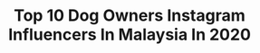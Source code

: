 ---
title: Top 10 Dog Owners Instagram Influencers In Malaysia In 2020
description: >-
  Find top dog owners Instagram influencers in Malaysia in 2020. Most popular hashtags: #stayathome #stayhome #singapore #malaysia.
platform: Instagram
profiles:
  - username: "robertoguya"
    fullname: >-
      Roberto Guiati
    location: "Malaysia"
    followers: 18513
    engagement: 403
    commentsToLikes: 0.019425
    id: ck5q82xbi46yu0i11m1yp3928
    verified: false
    hashtags: "#traditionalmalayspa, #dataibeachvilla, #italy, #hongkongcity"
  - username: "renaldrmdhnreal"
    fullname: >-
      فِي سَبِيلِ ٱللَّٰهِ
    location: "Malaysia"
    followers: 616408
    engagement: 385
    commentsToLikes: 0.005050
    id: ck9wh6dz3wgs90j78mbce65f7
    verified: true
    hashtags: "#stopcoronavirus, #kasihcaption, #dirumahaja, #versimaksa"
  - username: "jovin26"
    fullname: >-
      Jovin Chan🐇
    location: "Malaysia"
    followers: 338562
    engagement: 146
    commentsToLikes: 0.009960
    id: ck5px66tqqazj0i11hj5n3jud
    verified: false
    hashtags: "#diptyque, #quarantine, #cleanhandssaveslives, #cleanhandschallenge"
  - username: "afiqothman__"
    fullname: >-
      Afiq H. Othman
    location: "Malaysia"
    followers: 6306
    engagement: 611
    commentsToLikes: 0.018306
    id: ck5qe0dqny4d20i11mjczwbty
    verified: false
    hashtags: "#raceathome, #boring, #rkchain, #zwiftcycling"
  - username: "nayeri.shahin"
    fullname: >-
      shahin nayeri
    location: "Malaysia"
    followers: 5853
    engagement: 1502
    commentsToLikes: 0.050783
    id: ck5hnajucngz70i11rwpu0kae
    verified: false
    hashtags: ""
  - username: "beembubee"
    fullname: >-
      beem🐰🌷
    location: "Malaysia"
    followers: 70019
    engagement: 199
    commentsToLikes: 0.007333
    id: ckap3yrgy531b0i78dmjp3r74
    verified: false
    hashtags: "#lunamini2, #rushgirlgang, #sheingals, #sheinthailand"
  - username: "alizaaliofficial"
    fullname: >-
      Aliza Ali: Chatime
    location: "Malaysia"
    followers: 102476
    engagement: 311
    commentsToLikes: 0.028673
    id: ck14iq87ogojw0i19bfqvde1e
    verified: false
    hashtags: "#alizaali, #bilanakkahwin, #randomdate, #becauseidonthaveadate"
  - username: "fardtinted_"
    fullname: >-
      NK STUDIO 🎬
    location: "Malaysia"
    followers: 103169
    engagement: 520
    commentsToLikes: 0.008390
    id: ck5zox8xarjgq0i14efdp94ic
    verified: false
    hashtags: "#kypj, #kyriciken, #smulekaraoke, #nakcantik"
  - username: "lehh135"
    fullname: >-
      𝓚𝓮𝓬𝓱𝓲𝓴
    location: "Malaysia"
    followers: 18751
    engagement: 2058
    commentsToLikes: 0.008044
    id: ckaovs8m05xjm0i788sq8rqos
    verified: false
    hashtags: ""
  - username: "zack_zainefer"
    fullname: >-
      👑 ZACK 👑
    location: "Malaysia"
    followers: 483116
    engagement: 89
    commentsToLikes: 0.020357
    id: ck15slgsidly60i19gbgzqyme
    verified: false
    hashtags: "#stayathome, #zackootd, #squadraya, #hariraya"
---